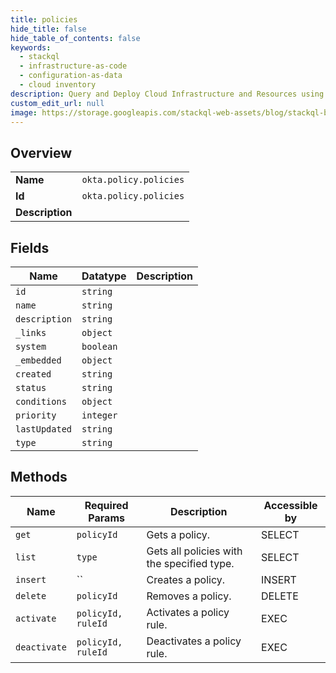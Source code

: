 ```yaml
---
title: policies
hide_title: false
hide_table_of_contents: false
keywords:
  - stackql
  - infrastructure-as-code
  - configuration-as-data
  - cloud inventory
description: Query and Deploy Cloud Infrastructure and Resources using SQL
custom_edit_url: null
image: https://storage.googleapis.com/stackql-web-assets/blog/stackql-blog-post-featured-image.png
---
```

  
    

## Overview
<table><tbody>
<tr><td><b>Name</b></td><td><code>okta.policy.policies</code></td></tr>
<tr><td><b>Id</b></td><td><code>okta.policy.policies</code></td></tr>
<tr><td><b>Description</b></td><td></td></tr>
</tbody></table>

## Fields
| Name | Datatype | Description |
| ---- | -------- | ----------- |
| `id` | `string` |  |
| `name` | `string` |  |
| `description` | `string` |  |
| `_links` | `object` |  |
| `system` | `boolean` |  |
| `_embedded` | `object` |  |
| `created` | `string` |  |
| `status` | `string` |  |
| `conditions` | `object` |  |
| `priority` | `integer` |  |
| `lastUpdated` | `string` |  |
| `type` | `string` |  |
## Methods
| Name | Required Params | Description | Accessible by |
| ---- | --------------- | ----------- | ------------- |
| `get` | `policyId` | Gets a policy. | SELECT |
| `list` | `type` | Gets all policies with the specified type. | SELECT |
| `insert` | `` | Creates a policy. | INSERT |
| `delete` | `policyId` | Removes a policy. | DELETE |
| `activate` | `policyId, ruleId` | Activates a policy rule. | EXEC |
| `deactivate` | `policyId, ruleId` | Deactivates a policy rule. | EXEC |
